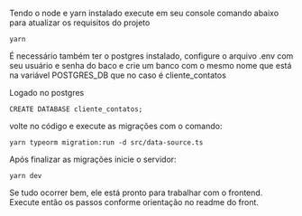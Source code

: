 Tendo o node e yarn instalado execute em seu console comando abaixo para atualizar os requisitos do projeto

```
yarn
```

É necessário também ter o postgres instalado, configure o arquivo .env com seu usuário e senha do baco e crie um banco com o mesmo nome que está na variável POSTGRES_DB que no caso é cliente_contatos

Logado no postgres
```
CREATE DATABASE cliente_contatos;
```

volte no código e execute as migrações com o comando:

```
yarn typeorm migration:run -d src/data-source.ts
```

Após finalizar as migrações inicie o servidor: 

```
yarn dev
```

Se tudo ocorrer bem, ele está pronto para trabalhar com o frontend. Execute então os passos conforme orientação no readme do front.
